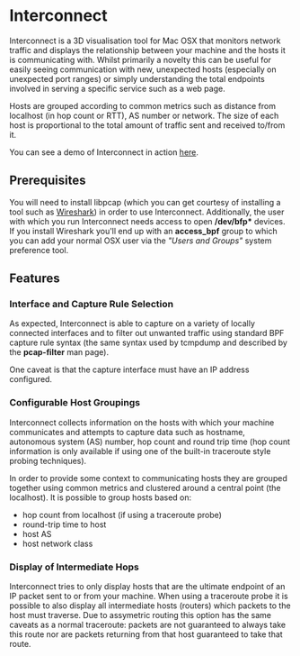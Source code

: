 # Interconnect

Interconnect is a 3D visualisation tool for Mac OSX that monitors network traffic and displays the relationship between your machine and the hosts it is communicating with. Whilst primarily a novelty this can be useful for easily seeing communication with new, unexpected hosts (especially on unexpected port ranges) or simply understanding the total endpoints involved in serving a specific service such as a web page.


Hosts are grouped according to common metrics such as distance from localhost (in hop count or RTT), AS number or network. The size of each host is proportional to the total amount of traffic sent and received to/from it.


You can see a demo of Interconnect in action [here](https://vimeo.com/173716721).

## Prerequisites

You will need to install libpcap (which you can get courtesy of installing a tool such as [Wireshark](http://www.wireshark.org)) in order to use Interconnect. Additionally, the user with which you run Interconnect needs access to open **/dev/bfp\*** devices. If you install Wireshark you'll end up with an **access_bpf** group to which you can add your normal OSX user via the *"Users and Groups"* system preference tool.

## Features

### Interface and Capture Rule Selection

As expected, Interconnect is able to capture on a variety of locally connected interfaces and to filter out unwanted traffic using standard BPF capture rule syntax (the same syntax used by tcmpdump and described by the **pcap-filter** man page).


One caveat is that the capture interface must have an IP address configured.

### Configurable Host Groupings

Interconnect collects information on the hosts with which your machine communicates and attempts to capture data such as hostname, autonomous system (AS) number, hop count and round trip time (hop count information is only available if using one of the built-in traceroute style probing techniques).


In order to provide some context to communicating hosts they are grouped together using common metrics and clustered around a central point (the localhost). It is possible to group hosts based on:


- hop count from localhost (if using a traceroute probe)
- round-trip time to host
- host AS
- host network class

### Display of Intermediate Hops

Interconnect tries to only display hosts that are the ultimate endpoint of an IP packet sent to or from your machine. When using a traceroute probe it is possible to also display all intermediate hosts (routers) which packets to the host must traverse. Due to assymetric routing this option has the same caveats as a normal traceroute: packets are not guaranteed to always take this route nor are packets returning from that host guaranteed to take that route.
